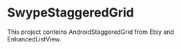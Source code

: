SwypeStaggeredGrid
==================

This project conteins AndroidStaggeredGrid from Etsy and EnhancedListView.

